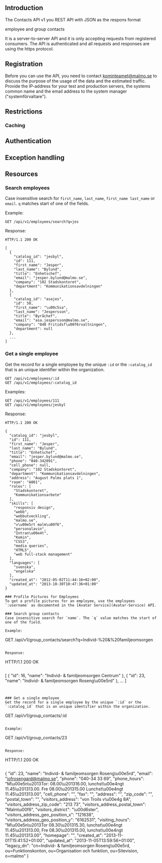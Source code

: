## Introduction

The Contacts API v1 you REST API with JSON as the respons format

employee and group contacts

It is a server-to-server API and it is only accepting requests from registered consumers. The API is authenticated and all requests and responses are using the https protocol.




## Registration
Before you can use the API, you need to contact kominteamet@malmo.se to discuss the purpose of the usage of the data and the estimated traffic. Provide the IP-address for your test and production servers, the systems common name and the email address to the system manager ("systemförvaltare").

## Restrictions

### Caching

## Authentication


## Exception handling


## Resources

### Search employees
Case insensitive search for `first_name`, `last_name`, `first_name last_name` or `email`. `q` matches start of one of the fields.

Example:
~~~
GET /api/v1/employees/search?q=jes
~~~

Response:
~~~
HTTP/1.1 200 OK
~~~
~~~
[
  {
    "catalog_id": "jesbyl",
    "id": 111,
    "first_name": "Jesper",
    "last_name": "Bylund",
    "title": "Enhetschef",
    "email": "jesper.bylund@malmo.se",
    "company": "102 Stadskontoret",
    "department": "Kommunikationsavdelningen"
  },
  {
    "catalog_id": "asajes",
    "id": 50,
    "first_name": "\u00c5sa",
    "last_name": "Jespersson",
    "title": "Byråchef",
    "email": "asa.jespersson@malmo.se",
    "company": "040 Fritidsf\u00f6rvaltningen",
    "department": null
  },
  ...
]
~~~

### Get a single employee
Get the record for a single employee by the unique `:id` or the `:catalog_id` that is an unique identifier within the organization.

~~~
GET /api/v1/employees/:id
GET /api/v1/employees/:catalog_id
~~~

Examples:
~~~
GET /api/v1/employees/111
GET /api/v1/employees/jesbyl
~~~

Response:
~~~
HTTP/1.1 200 OK
~~~
~~~
{
  "catalog_id": "jesbyl",
  "id": 111,
  "first_name": "Jesper",
  "last_name": "Bylund",
  "title": "Enhetschef",
  "email": "jesper.bylund@malmo.se",
  "phone": "040-342091",
  "cell_phone": null,
  "company": "102 Stadskontoret",
  "department": "Kommunikationsavdelningen",
  "address": "August Palms plats 1",
  "room": "A001",
  "roles": [
    "Stadskontoret",
    "Kommunikationsarbete"
  ],
  "skills": [
    "responsiv design",
    "webb",
    "webbutveckling",
    "malmo.se",
    "v\u00e5rt malm\u00f6",
    "personalavin",
    "Intran\u00e4t",
    "Komin",
    "CSS3",
    "media queries",
    "HTML5",
    "web full-stack management"
  ],
  "languages": [
    "svenska",
    "engelska"
  ],
  "created_at": "2012-05-02T11:44:16+02:00",
  "updated_at": "2013-10-30T10:47:36+01:00"
}

### Profile Pictures for Employees
To get a profile pictures for an employee, use the employees `:username` as documented in the [Avatar Service](Avatar-Service) API.

### Search group contacts
Case insensitive search for `name`. The `q` value matches the start of one of the field.

Example:
~~~
GET /api/v1/group_contacts/search?q=Individ-%20&%20familjeomsorgen
~~~

Response:
~~~
HTTP/1.1 200 OK
~~~
~~~
[
  {
    "id": 16,
    "name": "Individ- & familjeomsorgen Centrum"
  },
  {
    "id": 23,
    "name": "Individ- & familjeomsorgen Roseng\u00e5rd"
  },
  ...
]
~~~


### Get a single employee
Get the record for a single employee by the unique `:id` or the `:catalog_id` that is an unique identifier within the organization.

~~~
GET /api/v1/group_contacts/:id
~~~

Example:
~~~
GET /api/v1/group_contacts/23
~~~

Response:
~~~
HTTP/1.1 200 OK
~~~
~~~
{
  "id": 23,
  "name": "Individ- & familjeomsorgen Roseng\u00e5rd",
  "email": "iofrosengard@malmo.se",
  "phone": "040-34 33 69",
  "phone_hours": "M\u00e5n\u2013Tor: 08.00\u201316.00, lunchst\u00e4ngt 11.45\u201313.00. Fre 08.00\u201315.00 Lunchst\u00e4ngt 11.45\u201313.00",
  "cell_phone": "",
  "fax": "",
  "address": "",
  "zip_code": "",
  "postal_town": "",
  "visitors_address": "von Troils v\u00e4g 8A",
  "visitors_address_zip_code": "213 73",
  "visitors_address_postal_town": "Malm\u00f6",
  "visitors_district": "\u00d6ster",
  "visitors_address_geo_position_x": "121638",
  "visitors_address_geo_position_y": "6162531",
  "visiting_hours": "M\u00e5n\u2013Tor 08.30\u201315.30, lunchst\u00e4ngt 11.45\u201313.00, Fre 08.30\u201315.00, lunchst\u00e4ngt 11.45\u201313.00",
  "homepage": "",
  "created_at": "2013-11-01T15:41:52+01:00",
  "updated_at": "2013-11-05T13:59:56+01:00",
  "legacy_dn": "cn=Individ- & familjeomsorgen Roseng\u00e5rd, ou=Funktionskonton, ou=Organisation och funktion, ou=Sitevision, o=malmo"
}
~~~
